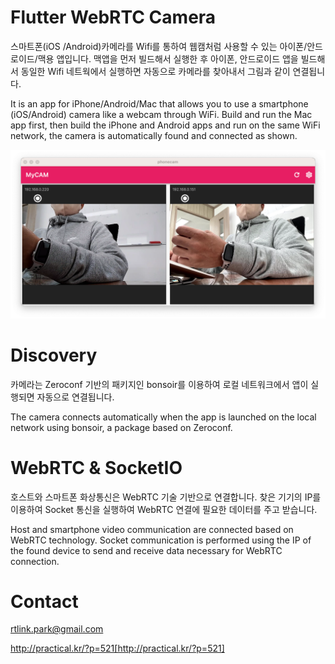 # Flutter WebRTC Camera

스마트폰(iOS /Android)카메라를 Wifi를 통하여 웹캠처럼 사용할 수 있는 아이폰/안드로이드/맥용 앱입니다.
맥앱을 먼저 빌드해서 실행한 후 아이폰, 안드로이드 앱을 빌드해서 동일한 Wifi 네트웍에서 실행하면 자동으로 카메라를 찾아내서 그림과 같이 연결됩니다. 

It is an app for iPhone/Android/Mac that allows you to use a smartphone (iOS/Android) camera like a webcam through WiFi. Build and run the Mac app first, then build the iPhone and Android apps and run on the same WiFi network, the camera is automatically found and connected as shown.

![Wifi Camera](webcam.png "Wifi Camera")

# Discovery

카메라는 Zeroconf 기반의 패키지인 bonsoir를 이용하여 로컬 네트워크에서 앱이 실행되면 자동으로 연결됩니다. 

The camera connects automatically when the app is launched on the local network using bonsoir, a package based on Zeroconf.

# WebRTC & SocketIO

호스트와 스마트폰 화상통신은 WebRTC 기술 기반으로 연결합니다. 찾은 기기의 IP를 이용하여 Socket 통신을 실행하여 WebRTC 연결에 필요한 데이터를 주고 받습니다.

Host and smartphone video communication are connected based on WebRTC technology. Socket communication is performed using the IP of the found device to send and receive data necessary for WebRTC connection.

# Contact
rtlink.park@gmail.com

http://practical.kr/?p=521[http://practical.kr/?p=521]

